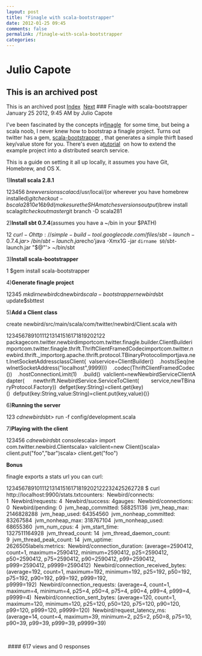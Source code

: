 ```yaml
---
layout: post
title: "Finagle with scala-bootstrapper"
date: 2012-01-25 09:45
comments: false
permalink: /finagle-with-scala-bootstrapper
categories:
---
```


 # Julio Capote
## This is an archived post
This is an archived post
[Index](../../../index.html)  [Next](../../../posts/2012/01/alfred-extension-for-creating-wunderlist-task.html) ### Finagle with scala-bootstrapper
January 25 2012,  9:45 AM by Julio Capote

I've been fascinated by the concepts in[finagle](http://twitter.github.com/finagle/)  for some time, but being a scala noob, I never knew how to bootstrap a finagle project. Turns out twitter has a gem, [scala-bootstrapper](https://github.com/twitter/scala-bootstrapper) , that generates a simple thirft based key/value store for you. There's even a[tutorial](http://twitter.github.com/scala_school/searchbird.html)  on how to extend the example project into a distributed search service.

This is a guide on setting it all up locally, it assumes you have Git, Homebrew, and OS X.

1)**Install scala 2.8.1**


123456
$brew versions scala$cd/usr/local/(or wherever you have homebrew installed)$git checkout -b scala281 0e16b9d(make sure the SHA matches versions output)$brew install scala$git checkout master$git branch -D scala281

2)**Install sbt 0.7.4**(assumes you have a ~/bin in your $PATH)


12
$curl -O http://simple-build-tool.googlecode.com/files/sbt-launch-0.7.4.jar > ~/bin/sbt-launch.jar$echo'java -Xmx1G -jar `dirname $0`/sbt-launch.jar "$@"'> ~/bin/sbt

3)**Install scala-bootstrapper**


1
$gem install scala-bootstrapper

4)**Generate finagle project**


12345
$mkdir newbird$cdnewbird$scala-bootstrapper newbird$sbt update$sbttest

5)**Add a Client class**

create newbird/src/main/scala/com/twitter/newbird/Client.scala with


12345678910111213141516171819202122
packagecom.twitter.newbirdimportcom.twitter.finagle.builder.ClientBuilderimportcom.twitter.finagle.thrift.ThriftClientFramedCodecimportcom.twitter.newbird.thrift._importorg.apache.thrift.protocol.TBinaryProtocolimportjava.net.InetSocketAddressclassClient{  valservice=ClientBuilder()    .hosts(Seq(newInetSocketAddress("localhost",9999)))    .codec(ThriftClientFramedCodec())    .hostConnectionLimit(1)    .build()  valclient=newNewbirdServiceClientAdapter(      newthrift.NewbirdService.ServiceToClient(        service,newTBinaryProtocol.Factory))  defget(key:String)=client.get(key)()  defput(key:String,value:String)=client.put(key,value)()}

6)**Running the server**


123
$cdnewbird$sbt> run -f config/development.scala

7)**Playing with the client**


123456
$cdnewbird$sbt consolescala> import com.twitter.newbird.Clientscala> valclient=new Client()scala> client.put("foo","bar")scala> client.get("foo")

**Bonus**

finagle exports a stats url you can curl:


12345678910111213141516171819202122232425262728
$ curl http://localhost:9900/stats.txtcounters:  Newbird/connects: 1  Newbird/requests: 4  Newbird/success: 4gauges:  Newbird/connections: 0  Newbird/pending: 0  jvm_heap_committed: 588251136  jvm_heap_max: 2146828288  jvm_heap_used: 64354560  jvm_nonheap_committed: 83267584  jvm_nonheap_max: 318767104  jvm_nonheap_used: 68655360  jvm_num_cpus: 4  jvm_start_time: 1327511164928  jvm_thread_count: 14  jvm_thread_daemon_count: 9  jvm_thread_peak_count: 14  jvm_uptime: 2626505labels:metrics:  Newbird/connection_duration: (average=2590412, count=1, maximum=2590412, minimum=2590412, p25=2590412, p50=2590412, p75=2590412, p90=2590412, p99=2590412, p999=2590412, p9999=2590412)  Newbird/connection_received_bytes: (average=192, count=1, maximum=192, minimum=192, p25=192, p50=192, p75=192, p90=192, p99=192, p999=192, p9999=192)  Newbird/connection_requests: (average=4, count=1, maximum=4, minimum=4, p25=4, p50=4, p75=4, p90=4, p99=4, p999=4, p9999=4)  Newbird/connection_sent_bytes: (average=120, count=1, maximum=120, minimum=120, p25=120, p50=120, p75=120, p90=120, p99=120, p999=120, p9999=120)  Newbird/request_latency_ms: (average=14, count=4, maximum=39, minimum=2, p25=2, p50=8, p75=10, p90=39, p99=39, p999=39, p9999=39)

 

 #### 617 views and 0 responses



